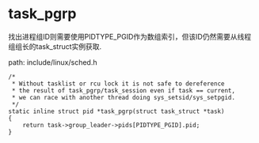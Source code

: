 task_pgrp
========================================

找出进程组ID则需要使用PIDTYPE_PGID作为数组索引，但该ID仍然需要从线程组组长的task_struct实例获取.

path: include/linux/sched.h
```
/*
 * Without tasklist or rcu lock it is not safe to dereference
 * the result of task_pgrp/task_session even if task == current,
 * we can race with another thread doing sys_setsid/sys_setpgid.
 */
static inline struct pid *task_pgrp(struct task_struct *task)
{
    return task->group_leader->pids[PIDTYPE_PGID].pid;
}
```